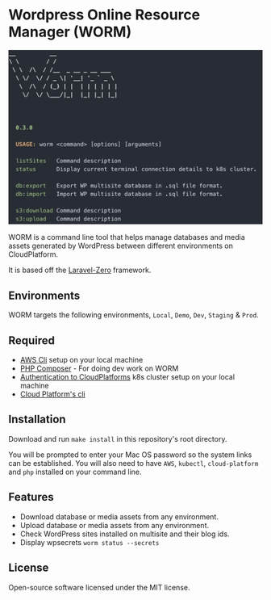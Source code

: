 # Wordpress Online Resource Manager (WORM)

![WORM cli interface](https://github.com/ministryofjustice/worm/blob/assets/screenshot.png)

WORM is a command line tool that helps manage databases and media assets
generated by WordPress between different environments on CloudPlatform.

It is based off the [Laravel-Zero](https://laravel-zero.com/) framework.

## Environments

WORM targets the following environments, `Local`, `Demo`, `Dev`, `Staging` & `Prod`.

## Required

* [AWS
  Cli](https://docs.aws.amazon.com/cli/latest/userguide/getting-started-install.html) setup on your local machine
* [PHP Composer](https://getcomposer.org/) - For doing dev work on WORM
* [Authentication to
  CloudPlatforms](https://user-guide.cloud-platform.service.justice.gov.uk/documentation/getting-started/kubectl-config.html) k8s cluster setup on your local machine
* [Cloud Platform's
  cli](https://user-guide.cloud-platform.service.justice.gov.uk/documentation/getting-started/cloud-platform-cli.html#cloud-platform-cli)

## Installation

Download and run `make install` in this repository's root directory. 

You will be prompted to enter your Mac OS password so the system links can be established. You will
also need to have `AWS`, `kubectl`, `cloud-platform` and `php` installed on your command line.

## Features

* Download database or media assets from any environment.
* Upload database or media assets from any environment.
* Check WordPress sites installed on multisite and their blog ids.
* Display wpsecrets `worm status --secrets`

## License

Open-source software licensed under the MIT license.
